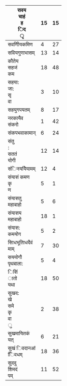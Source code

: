 | सवय<br/>चाहं<br/>ह<br/>िद<br/>ृ          | 15  | 15  |
| ---------------------------------------- | --- | --- |
| सवणीियकमिण                               | 4   | 27  |
| सवियगुणाभासम्                            | 13  | 14  |
| कौतेय<br/>सहजं<br/>कम                    | 18  | 48  |
| सहया:<br/>जा:<br/>सृ<br/>वा              | 3   | 10  |
| सहयुगपयतम्                               | 8   | 17  |
| नरकायैव<br/>संकरो                        | 1   | 42  |
| संकपभवाकामान्                            | 6   | 24  |
| संतु<br/>:<br/>सततं<br/>योगी             | 12  | 14  |
| संिनययेियामम्                            | 12  | 4   |
| संयासं कमण<br/>कृ<br/>ण                  | 5   | 1   |
| संयासतु<br/>महाबाहो                      | 5   | 6   |
| संयासय<br/>महाबाहो                       | 18  | 1   |
| संयास:<br/>कमयोग                         | 5   | 2   |
| सािधभूतािधदैवं<br/>माम्                  | 7   | 30  |
| सययोगौ<br/>पृथबाला:                      | 5   | 4   |
| िसिं<br/>ातो<br/>यथा                     | 18  | 50  |
| सुखद:<br/>खे<br/>समे<br/>कृ<br/>वा<br/>ु | 2   | 38  |
| सुखमायितकं<br/>यत्                       | 6   | 21  |
| सुखं िवदानॴ<br/>ििवधम्                   | 18  | 36  |
| सुददु<br/>शिमदं<br/>पम्                  | 11  | 52  |
